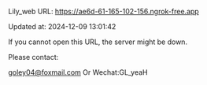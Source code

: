 Lily_web URL: https://ae6d-61-165-102-156.ngrok-free.app

Updated at: 2024-12-09 13:01:42

If you cannot open this URL, the server might be down.

Please contact: 

goley04@foxmail.com Or Wechat:GL_yeaH
